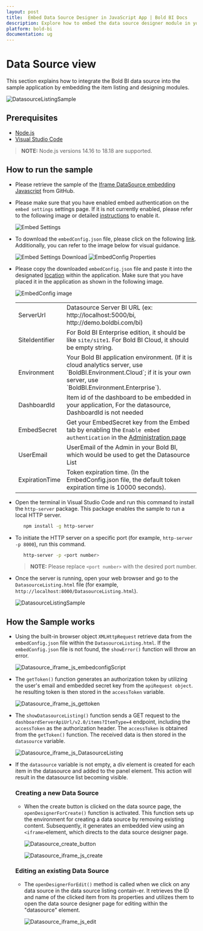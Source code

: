```yaml
---
layout: post
title:  Embed Data Source Designer in JavaScript App | Bold BI Docs
description: Explore how to embed the data source designer module in your JavaScript-based Web application using iFrame and how to create and edit the data source.
platform: bold-bi
documentation: ug
---
```


# Data Source view
This section explains how to integrate the Bold BI data source into the sample application by embedding the item listing and designing modules. 

![DatasourceListingSample](/static/assets/iFrame-based/sample/images/Datasource_Iframe_js.png)

## Prerequisites

 * [Node.js](https://nodejs.org/en/)
 * [Visual Studio Code](https://code.visualstudio.com/download)

 > **NOTE:** Node.js versions 14.16 to 18.18 are supported.

## How to run the sample

* Please retrieve the sample of the [Iframe DataSource embedding Javascript](https://github.com/boldbi/iframe-datasource-javascript-sample) from GitHub.

* Please make sure that you have enabled embed authentication on the `embed settings` settings page. If it is not currently enabled, please refer to the following image or detailed [instructions](/site-administration/embed-settings/#get-embed-secret-code) to enable it.

    ![Embed Settings](/static/assets/javascript/sample/images/embed-settings.png)

* To download the `embedConfig.json` file, please click on the following [link](/site-administration/embed-settings/#get-embed-configuration-file). Additionally, you can refer to the image below for visual guidance.

    ![Embed Settings Download](/static/assets/javascript/sample/images/embed-settings-download.png)
    ![EmbedConfig Properties](/static/assets/javascript/sample/images/prop-core.png)

* Please copy the downloaded `embedConfig.json` file and paste it into the designated [location](https://github.com/boldbi/iframe-datasource-javascript-sample/tree/master) within the application. Make sure that you have placed it in the application as shown in the following image.
  
    ![EmbedConfig image](/static/assets/iFrame-based/sample/images/Datasource_Iframe_js_EmbedConfig.png)

    <meta charset="utf-8"/>
    <table>
    <tbody>
    <tr>
    <td align="left">ServerUrl</td>
    <td align="left">Datasource Server BI URL (ex: http://localhost:5000/bi, http://demo.boldbi.com/bi)</td>
    </tr>
    <tr>
    <td align="left">SiteIdentifier</td>
    <td align="left">For Bold BI Enterprise edition, it should be like <code>site/site1</code>. For Bold BI Cloud, it should be empty string.</td>
    </tr>
    <tr>
    <td align="left">Environment</td>
    <td align="left">Your Bold BI application environment. (If it is cloud analytics server, use `BoldBI.Environment.Cloud`; if it is your own server, use `BoldBI.Environment.Enterprise`).</td>
    </tr>
    <tr>
    <td align="left">DashboardId</td>
    <td align="left">Item id of the dashboard to be embedded in your application, For the datasource, DashboardId is not needed</td>
    </tr>
    <tr>
    <td align="left">EmbedSecret</td>
    <td align="left">Get your EmbedSecret key from the Embed tab by enabling the <code>Enable embed authentication</code> in the <a href='/site-administration/embed-settings/'>Administration page</a></td>
    </tr>
    <tr>
    <td align="left">UserEmail</td>
    <td align="left">UserEmail of the Admin in your Bold BI, which would be used to get the Datasource List </td>
    </tr>
    <tr>
    <td align="left">ExpirationTime</td>
    <td align="left">Token expiration time. (In the EmbedConfig.json file, the default token expiration time is 10000 seconds).</td>
    </tr>
    </tbody>
    </table>
 * Open the terminal in Visual Studio Code and run this command to install the `http-server` package. This package enables the sample to run a local HTTP server.
     ```bash
        npm install -g http-server
     ```
 * To initiate the HTTP server on a specific port (for example, `http-server -p 8000`), run this command.
   
     ```bash
        http-server -p <port number>
      ```
     > **NOTE:** Please replace `<port number>` with the desired port number.

 * Once the server is running, open your web browser and go to the `DatasourceListing.html` file (for example, `http://localhost:8000/DatasourceListing.html`).

    ![DatasourceListingSample](/static/assets/iFrame-based/sample/images/Datasource_Iframe_js.png)
  
## How the Sample works

* Using the built-in browser object `XMLHttpRequest` retrieve data from the `embedConfig.json` file within the `DatasourceListing.html`. If the `embedConfig.json` file is not found, the `showError()` function will throw an error.

	![Datasource_iframe_js_embedconfigScript](/static/assets/iFrame-based/sample/images/Datasource_Iframe_js_embdConfigScript.png)

* The `getToken()` function generates an authorization token by utilizing the user's email and embedded secret key from the `apiRequest object`. he resulting token is then stored in the `accessToken` variable.
  
  	![Datasource_iframe_js_gettoken](/static/assets/iFrame-based/sample/images/Datasource_Iframe_js_gettoken.png)

* The `showDatasourceListing()` function sends a GET request to the `dashboardServerApiUrl/v2.0/items?ItemType=4` endpoint, including the `accessToken` as the authorization header. The `accessToken` is obtained from the `getToken()` function. The received data is then stored in the `datasource` variable.
  
  	![Datasource_iframe_js_DatasourceListing](/static/assets/iFrame-based/sample/images/Datasource_Iframe_js_DatasourceListing.png)
  
* If the `datasource` variable is not empty, a div element is created for each item in the datasource and added to the panel element. This action will result in the datasource list becoming visible.
   
   ### Creating a new Data Source

   * When the create button is clicked on the data source page, the `openDesignerForCreate()` function is activated. This function sets up the environment for creating a data source by removing existing content. Subsequently, it generates an embedded view using an `<iframe>`element, which directs to the data source designer page.

	 	![Datasource_create_button](/static/assets/iFrame-based/sample/images/Datasource_create_button.png)
	        
		![Datasource_iframe_js_create](/static/assets/iFrame-based/sample/images/Datasource_Iframe_js_create.png)
 
   ###  Editing an existing Data Source
  
   * The `openDesignerForEdit()` method is called when we click on any data source in the data source listing contain-er. It retrieves the ID and name of the clicked item from its properties and utilizes them to open the data source designer page for editing within the "datasource" element.

     	![Datasource_iframe_js_edit](/static/assets/iFrame-based/sample/images/Datasource_Iframe_js_edit.png)
